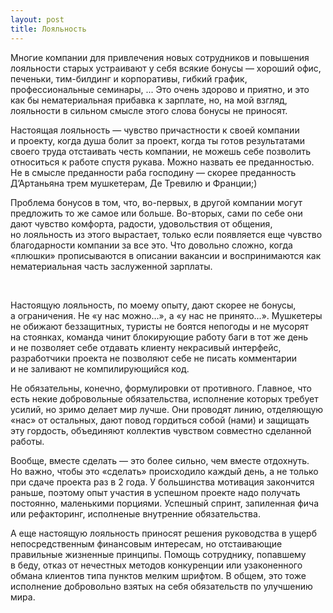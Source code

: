 ```yaml
---
layout: post
title: Лояльность
---
```

Многие компании для привлечения новых сотрудников и&nbsp;повышения лояльности старых устраивают у&nbsp;себя всякие бонусы&nbsp;&mdash; хороший офис, печеньки, тим-билдинг и&nbsp;корпоративы, гибкий график, профессиональные семинары, ... Это очень здорово и&nbsp;приятно, и&nbsp;это как&nbsp;бы нематериальная прибавка к&nbsp;зарплате, но, на&nbsp;мой взгляд, лояльности в&nbsp;сильном смысле этого слова бонусы не&nbsp;приносят.

Настоящая лояльность&nbsp;&mdash; чувство причастности к&nbsp;своей компании и&nbsp;проекту, когда душа болит за&nbsp;проект, когда ты&nbsp;готов результатами своего труда отстаивать честь компании, не&nbsp;можешь себе позволить относиться к&nbsp;работе спустя рукава. Можно назвать ее&nbsp;преданностью. Не&nbsp;в&nbsp;смысле преданности раба господину&nbsp;&mdash; скорее преданность Д&rsquo;Артаньяна трем мушкетерам, Де&nbsp;Тревилю и&nbsp;Франции;)

Проблема бонусов в&nbsp;том, что, во-первых, в&nbsp;другой компании могут предложить то&nbsp;же самое или больше. Во-вторых, сами по&nbsp;себе они дают чувство комфорта, радости, удовольствия от&nbsp;общения, но&nbsp;лояльность из&nbsp;этого вырастает, только если появляется еще чувство благодарности компании за&nbsp;все это. Что довольно сложно, когда &laquo;плюшки&raquo; прописываются в&nbsp;описании вакансии и&nbsp;воспринимаются как нематериальная часть заслуженной зарплаты.

&nbsp;

Настоящую лояльность, по&nbsp;моему опыту, дают скорее не&nbsp;бонусы, а&nbsp;ограничения. Не&nbsp;&laquo;у&nbsp;нас можно...&raquo;, а&nbsp;&laquo;у&nbsp;нас не&nbsp;принято...&raquo;. Мушкетеры не&nbsp;обижают беззащитных, туристы не&nbsp;боятся непогоды и&nbsp;не&nbsp;мусорят на&nbsp;стоянках, команда чинит блокирующие работу баги в&nbsp;тот&nbsp;же день и&nbsp;не&nbsp;позволяет себе отдавать клиенту некрасивый интерфейс, разработчики проекта не&nbsp;позволяют себе не&nbsp;писать комментарии и&nbsp;не&nbsp;заливают не&nbsp;компилирующийся код.

Не&nbsp;обязательны, конечно, формулировки от&nbsp;противного. Главное, что есть некие добровольные обязательства, исполнение которых требует усилий, но&nbsp;зримо делает мир лучше. Они проводят линию, отделяющую &laquo;нас&raquo; от&nbsp;остальных, дают повод гордиться собой (нами) и&nbsp;защищать эту гордость, объединяют коллектив чувством совместно сделанной работы.

Вообще, вместе сделать&nbsp;&mdash; это более сильно, чем вместе отдохнуть. Но&nbsp;важно, чтобы это &laquo;сделать&raquo; происходило каждый день, а&nbsp;не&nbsp;только при сдаче проекта раз в&nbsp;2&nbsp;года. У&nbsp;большинства мотивация закончится раньше, поэтому опыт участия в&nbsp;успешном проекте надо получать постоянно, маленькими порциями. Успешный спринт, запиленная фича или рефакторинг, исполненые внутренние обязательства.

А&nbsp;еще настоящую лояльность приносят решения руководства в&nbsp;ущерб непосредственным финансовым интересам, но&nbsp;отстаивающие правильные жизненные принципы. Помощь сотруднику, попавшему в&nbsp;беду, отказ от&nbsp;нечестных методов конкуренции или узаконенного обмана клиентов типа пунктов мелким шрифтом. В&nbsp;общем, это тоже исполнение добровольно взятых на&nbsp;себя обязательств по&nbsp;улучшению мира.